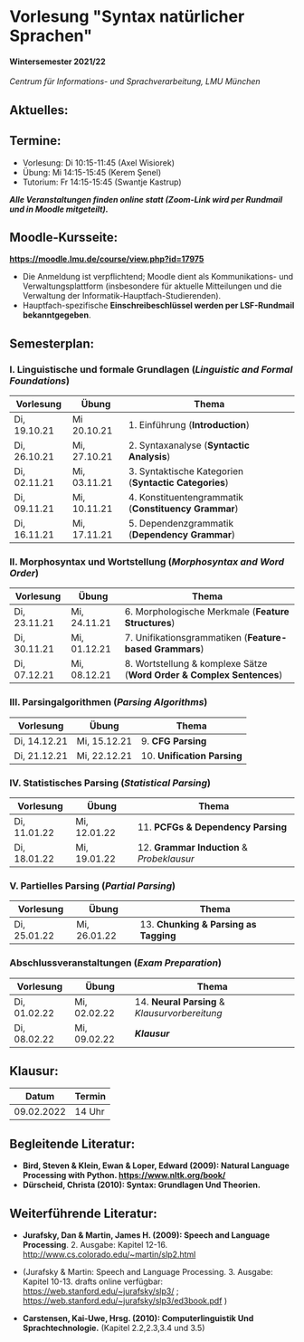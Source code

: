 

# Vorlesung "Syntax natürlicher Sprachen"

#### Wintersemester 2021/22

*Centrum für Informations- und Sprachverarbeitung, LMU München*


## Aktuelles:


## Termine:

- Vorlesung: Di 10:15-11:45 (Axel Wisiorek)
- Übung: Mi 14:15-15:45 (Kerem Şenel)
- Tutorium: Fr 14:15-15:45  (Swantje Kastrup)

***Alle Veranstaltungen finden online statt (Zoom-Link wird per Rundmail und in Moodle mitgeteilt).***



## Moodle-Kursseite:

**https://moodle.lmu.de/course/view.php?id=17975**

- Die Anmeldung ist verpflichtend; Moodle dient als Kommunikations- und Verwaltungsplattform (insbesondere für aktuelle Mitteilungen und die Verwaltung der Informatik-Hauptfach-Studierenden).
- Hauptfach-spezifische **Einschreibeschlüssel werden per LSF-Rundmail bekanntgegeben**.





## Semesterplan:


### I. Linguistische und formale Grundlagen (*Linguistic and Formal Foundations*)

| Vorlesung |  Übung | Thema 
| ------------- | ------------- | ------------- | 
| Di, 19.10.21 | Mi 20.10.21 | 1. Einführung (**Introduction**) | 
| Di, 26.10.21 | Mi, 27.10.21  | 2. Syntaxanalyse (**Syntactic Analysis**) |  
| Di, 02.11.21 | Mi, 03.11.21  | 3. Syntaktische Kategorien (**Syntactic Categories**) |    
| Di, 09.11.21 | Mi, 10.11.21 | 4. Konstituentengrammatik (**Constituency Grammar**) |   
| Di, 16.11.21 | Mi, 17.11.21 | 5. Dependenzgrammatik (**Dependency Grammar**) |    


### II. Morphosyntax und Wortstellung (*Morphosyntax and Word Order*)

| Vorlesung |  Übung | Thema 
| ------------- | ------------- | ------------- |   
| Di, 23.11.21 | Mi, 24.11.21 | 6. Morphologische Merkmale (**Feature Structures**) |    
| Di, 30.11.21 | Mi, 01.12.21 | 7. Unifikationsgrammatiken (**Feature-based Grammars**) |   
| Di, 07.12.21 | Mi, 08.12.21 | 8. Wortstellung & komplexe Sätze (**Word Order & Complex Sentences**) | 


### III. Parsingalgorithmen (*Parsing Algorithms*)

| Vorlesung |  Übung | Thema 
| ------------- | ------------- | ------------- |   
| Di, 14.12.21 | Mi, 15.12.21 | 9. **CFG Parsing** |  
| Di, 21.12.21 | Mi, 22.12.21 | 10. **Unification Parsing** | 


### IV. Statistisches Parsing (*Statistical Parsing*)

| Vorlesung |  Übung | Thema 
| ------------- | ------------- | ------------- |  
| Di, 11.01.22 | Mi, 12.01.22 | 11. **PCFGs & Dependency Parsing** |  
| Di, 18.01.22 | Mi, 19.01.22 | 12. **Grammar Induction** & *Probeklausur* | 


### V. Partielles Parsing (*Partial Parsing*)

| Vorlesung |  Übung | Thema 
| ------------- | ------------- | ------------- | 
| Di, 25.01.22 | Mi, 26.01.22 | 13. **Chunking & Parsing as Tagging** | 


### Abschlussveranstaltungen (*Exam Preparation*)

| Vorlesung |  Übung | Thema 
| ------------- | ------------- | ------------- | 
| Di, 01.02.22 | Mi, 02.02.22 | 14. **Neural Parsing** & *Klausurvorbereitung*   | 
| Di, 08.02.22 | Mi, 09.02.22 |  ***Klausur***  | 



## Klausur:

| Datum  | Termin | 
| ------------- | ------------- | 
|  09.02.2022 | 14 Uhr   | 



## Begleitende Literatur:

- **Bird, Steven & Klein, Ewan & Loper, Edward (2009): Natural Language Processing with Python. https://www.nltk.org/book/** 
- **Dürscheid, Christa (2010): Syntax: Grundlagen Und Theorien.**

## Weiterführende Literatur:

- **Jurafsky, Dan & Martin, James H. (2009): Speech and Language Processing**. 2. Ausgabe: Kapitel 12-16. http://www.cs.colorado.edu/~martin/slp2.html 
- (Jurafsky & Martin: Speech and Language Processing. 3. Ausgabe: Kapitel 10-13. drafts online verfügbar: https://web.stanford.edu/~jurafsky/slp3/ ; https://web.stanford.edu/~jurafsky/slp3/ed3book.pdf )

- **Carstensen, Kai-Uwe, Hrsg. (2010): Computerlinguistik Und Sprachtechnologie.** (Kapitel 2.2,2.3,3.4 und 3.5)